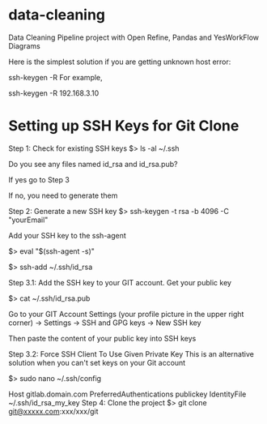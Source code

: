 # data-cleaning
Data Cleaning Pipeline project with Open Refine, Pandas and YesWorkFlow Diagrams

Here is the simplest solution if you are getting unknown host error:

ssh-keygen -R <host>
For example,

ssh-keygen -R 192.168.3.10
# Setting up SSH Keys for Git Clone

Step 1: Check for existing SSH keys
$> ls -al ~/.ssh

Do you see any files named id_rsa and id_rsa.pub?

If yes go to Step 3

If no, you need to generate them

Step 2: Generate a new SSH key
$> ssh-keygen -t rsa -b 4096 -C "yourEmail"

Add your SSH key to the ssh-agent

$> eval "$(ssh-agent -s)"

$> ssh-add ~/.ssh/id_rsa

Step 3.1: Add the SSH key to your GIT account.
Get your public key

$> cat ~/.ssh/id_rsa.pub

Go to your GIT Account Settings (your profile picture in the upper right corner) -> Settings -> SSH and GPG 
keys -> New SSH key

Then paste the content of your public key into SSH keys

Step 3.2: Force SSH Client To Use Given Private Key
This is an alternative solution when you can't set keys on your Git account

$> sudo nano ~/.ssh/config

Host gitlab.domain.com
    PreferredAuthentications publickey
    IdentityFile ~/.ssh/id_rsa_my_key
Step 4: Clone the project
$> git clone git@xxxxx.com:xxx/xxx/git
